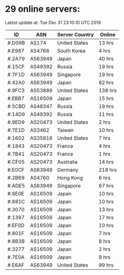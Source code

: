 # 29 online servers:

Latest update at: Tue Dec 31 23:10:10 UTC 2019

| ID | ASN | Server Country | Online |
| -- | --- | -------------- | ------ |
| #.D09B | AS174 | United States | 13 hrs |
| #.E987 | AS4766 | South Korea | 4 hrs |
| #.2A79 | AS63949 | Japan | 40 hrs |
| #.15CF | AS49392 | Russia | 19 hrs |
| #.7F1D | AS63949 | Singapore | 19 hrs |
| #.42A0 | AS63949 | Japan | 82 hrs |
| #.9FC3 | AS53889 | United States | 138 hrs |
| #.EBB7 | AS16509 | Japan | 15 hrs |
| #.5CBD | AS48347 | Russia | 19 hrs |
| #.14D9 | AS49392 | Russia | 11 hrs |
| #.9ED9 | AS20473 | United States | 2 hrs |
| #.7E1D | AS3462 | Taiwan | 10 hrs |
| #.1602 | AS35916 | United States | 7 hrs |
| #.1843 | AS20473 | France | 4 hrs |
| #.7B41 | AS20473 | France | 1 hrs |
| #.CF05 | AS20473 | Australia | 14 hrs |
| #.E0CF | AS63949 | Germany | 218 hrs |
| #.2B69 | AS4760 | Hong Kong | 6 hrs |
| #.ADE5 | AS63949 | Singapore | 67 hrs |
| #.6E0E | AS16509 | Japan | 10 hrs |
| #.881C | AS16509 | Japan | 10 hrs |
| #.3070 | AS16509 | Japan | 13 hrs |
| #.1397 | AS16509 | Japan | 17 hrs |
| #.EF0D | AS16509 | Japan | 10 hrs |
| #.801F | AS16509 | Japan | 7 hrs |
| #.8B3B | AS16509 | Japan | 8 hrs |
| #.3277 | AS16509 | Japan | 2 hrs |
| #.7E0A | AS16509 | Japan | 8 hrs |
| #.E6AF | AS63949 | United States | 99 hrs |

